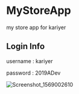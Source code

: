 # MyStoreApp
my store app for kariyer

## Login Info
username : kariyer

password : 2019ADev


![Screenshot_1569002610](https://user-images.githubusercontent.com/5730271/65349632-95975b00-dbec-11e9-91c6-0da3f2ea8e9a.png)
